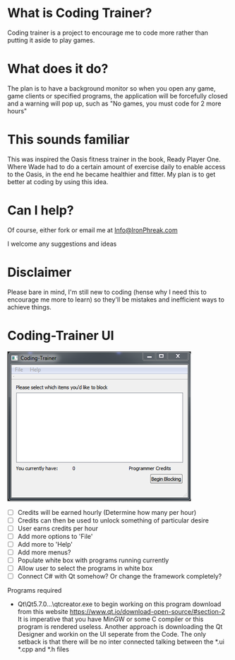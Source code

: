 # What is Coding Trainer?

Coding trainer is a project to encourage me to code more rather than putting it aside to play games.

# What does it do?

The plan is to have a background monitor so when you open any game, game clients or specified programs, the application will be forcefully closed and a warning will pop up, such as "No games, you must code for 2 more hours"

# This sounds familiar

This was inspired the Oasis fitness trainer in the book, Ready Player One. Where Wade had to do a certain amount of exercise daily to enable access to the Oasis, in the end he became healthier and fitter. My plan is to get better at coding by using this idea.

# Can I help?

Of course, either fork or email me at Info@IronPhreak.com

I welcome any suggestions and ideas


# Disclaimer

Please bare in mind, I'm still new to coding (hense why I need this to encourage me more to learn) so they'll be mistakes and inefficient ways to achieve things.

# Coding-Trainer UI

![UI_Coding_trainer](./CT_UI.PNG)
- [ ] Credits will be earned hourly (Determine how many per hour)
- [ ] Credits can then be used to unlock something of particular desire
- [ ] User earns credits per hour
- [ ] Add more options to 'File'
- [ ] Add more to 'Help'
- [ ] Add more menus?
- [ ] Populate white box with programs running currently
- [ ] Allow user to select the programs in white box
- [ ] Connect C# with Qt somehow? Or change the framework completely?

Programs required
- Qt\Qt5.7.0\...\qtcreator.exe
to begin working on this program download from this website
https://www.qt.io/download-open-source/#section-2
It is imperative that you have MinGW or some C compiler or this program is rendered useless.
Another approach is downloading the Qt Designer and workin on the UI seperate from the Code.
The only setback is that there will be no inter connected talking between the *.ui *.cpp and *.h files